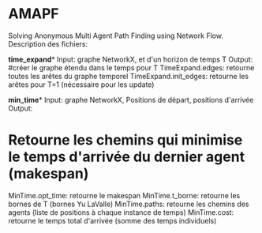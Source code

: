 # AMAPF
Solving Anonymous Multi Agent Path Finding using Network Flow.
Description des fichiers:

**********time_expand***********
Input: graphe NetworkX, et d'un horizon de temps T 
Output: 
#créer le graphe étendu dans le temps pour T 
TimeExpand.edges: retourne toutes les arêtes du graphe temporel 
TimeExpand.init_edges: retourne les arêtes pour T=1 (nécessaire pour les update)


**********min_time***********
Input: graphe NetworkX, Positions de départ, positions d'arrivée
Output:
# Retourne les chemins qui minimise le temps d'arrivée du dernier agent (makespan)
MinTime.opt_time: retourne le makespan
MinTime.t_borne: retourne les bornes de T (bornes Yu LaValle)
MinTime.paths: retourne les chemins des agents (liste de positions à chaque instance de temps)
MinTime.cost: retourne le temps total d'arrivée (somme des temps individuels)



